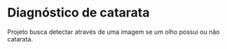 # Diagnóstico de catarata
Projeto busca detectar através de uma imagem se um olho possui ou não catarata. 
